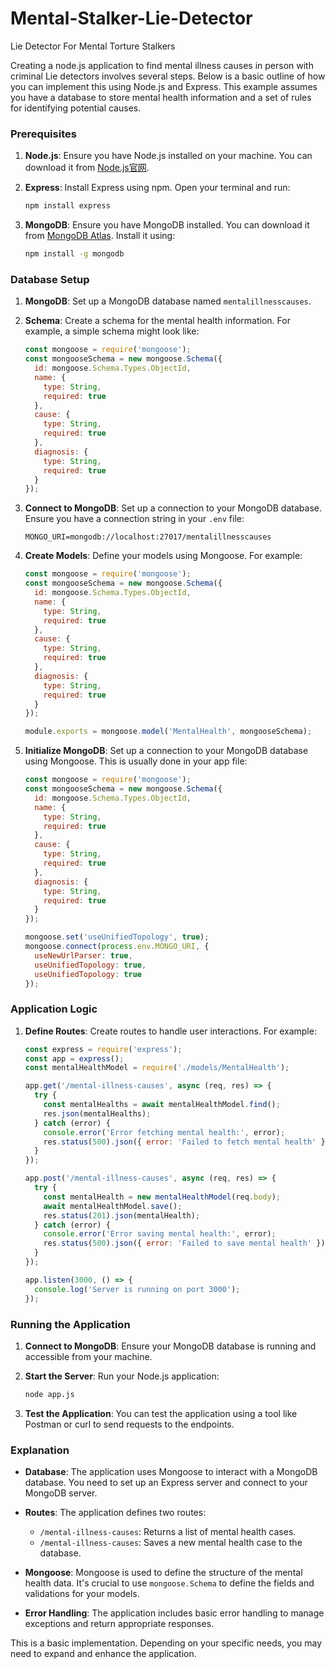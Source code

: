 # Mental-Stalker-Lie-Detector
Lie Detector For Mental Torture Stalkers



Creating a node.js application to find mental illness causes in person with criminal Lie detectors involves several steps. Below is a basic outline of how you can implement this using Node.js and Express. This example assumes you have a database to store mental health information and a set of rules for identifying potential causes.

### Prerequisites

1. **Node.js**: Ensure you have Node.js installed on your machine. You can download it from [Node.js官网](https://nodejs.org/).

2. **Express**: Install Express using npm. Open your terminal and run:
   ```bash
   npm install express
   ```

3. **MongoDB**: Ensure you have MongoDB installed. You can download it from [MongoDB Atlas](https://www.mongodb.com/try/download). Install it using:
   ```bash
   npm install -g mongodb
   ```

### Database Setup

1. **MongoDB**: Set up a MongoDB database named `mentalillnesscauses`.

2. **Schema**: Create a schema for the mental health information. For example, a simple schema might look like:
   ```javascript
   const mongoose = require('mongoose');
   const mongooseSchema = new mongoose.Schema({
     id: mongoose.Schema.Types.ObjectId,
     name: {
       type: String,
       required: true
     },
     cause: {
       type: String,
       required: true
     },
     diagnosis: {
       type: String,
       required: true
     }
   });
   ```

3. **Connect to MongoDB**: Set up a connection to your MongoDB database. Ensure you have a connection string in your `.env` file:
   ```plaintext
   MONGO_URI=mongodb://localhost:27017/mentalillnesscauses
   ```

4. **Create Models**: Define your models using Mongoose. For example:
   ```javascript
   const mongoose = require('mongoose');
   const mongooseSchema = new mongoose.Schema({
     id: mongoose.Schema.Types.ObjectId,
     name: {
       type: String,
       required: true
     },
     cause: {
       type: String,
       required: true
     },
     diagnosis: {
       type: String,
       required: true
     }
   });

   module.exports = mongoose.model('MentalHealth', mongooseSchema);
   ```

5. **Initialize MongoDB**: Set up a connection to your MongoDB database using Mongoose. This is usually done in your app file:
   ```javascript
   const mongoose = require('mongoose');
   const mongooseSchema = new mongoose.Schema({
     id: mongoose.Schema.Types.ObjectId,
     name: {
       type: String,
       required: true
     },
     cause: {
       type: String,
       required: true
     },
     diagnosis: {
       type: String,
       required: true
     }
   });

   mongoose.set('useUnifiedTopology', true);
   mongoose.connect(process.env.MONGO_URI, {
     useNewUrlParser: true,
     useUnifiedTopology: true,
     useUnifiedTopology: true
   });
   ```

### Application Logic

1. **Define Routes**: Create routes to handle user interactions. For example:
   ```javascript
   const express = require('express');
   const app = express();
   const mentalHealthModel = require('./models/MentalHealth');

   app.get('/mental-illness-causes', async (req, res) => {
     try {
       const mentalHealths = await mentalHealthModel.find();
       res.json(mentalHealths);
     } catch (error) {
       console.error('Error fetching mental health:', error);
       res.status(500).json({ error: 'Failed to fetch mental health' });
     }
   });

   app.post('/mental-illness-causes', async (req, res) => {
     try {
       const mentalHealth = new mentalHealthModel(req.body);
       await mentalHealthModel.save();
       res.status(201).json(mentalHealth);
     } catch (error) {
       console.error('Error saving mental health:', error);
       res.status(500).json({ error: 'Failed to save mental health' });
     }
   });

   app.listen(3000, () => {
     console.log('Server is running on port 3000');
   });
   ```

### Running the Application

1. **Connect to MongoDB**: Ensure your MongoDB database is running and accessible from your machine.

2. **Start the Server**: Run your Node.js application:
   ```bash
   node app.js
   ```

3. **Test the Application**: You can test the application using a tool like Postman or curl to send requests to the endpoints.

### Explanation

- **Database**: The application uses Mongoose to interact with a MongoDB database. You need to set up an Express server and connect to your MongoDB server.
  
- **Routes**: The application defines two routes:
  - `/mental-illness-causes`: Returns a list of mental health cases.
  - `/mental-illness-causes`: Saves a new mental health case to the database.

- **Mongoose**: Mongoose is used to define the structure of the mental health data. It's crucial to use `mongoose.Schema` to define the fields and validations for your models.

- **Error Handling**: The application includes basic error handling to manage exceptions and return appropriate responses.

This is a basic implementation. Depending on your specific needs, you may need to expand and enhance the application.

